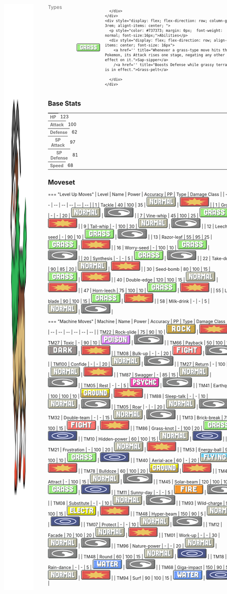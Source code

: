 <div style="display: flex; flex-direction: row; column-gap: 3rem; align-content: center;">
  <img src="../../img/pokemon/gogoat.png" width="100"/>

  <div>
    <div style="display: flex; flex-direction: row; column-gap: 3rem; alignt-items: center; margin-bottom: 0.5rem;">
      <p style="color: #737373; margin: 0px; font-size: 16px; font-weight: normal;">Types</p>
      <div style="display: flex; flex-direction: row; align-items: center; column-gap: 1rem">
        <img src='../../img/types/grass.png' style='width: 77px; height: 26px;'/>
        
      </div>
    </div>
    <div style="display: flex; flex-direction: row; column-gap: 3rem; alignt-items: center; ">
      <p style="color: #737373; margin: 0px;  font-weight: normal; font-size:16px;">Abilities</p>
      <div style="display: flex; flex-direction: row; align-items: center; font-size: 16px">
        <a href='' title="Whenever a grass-type move hits this Pokemon, its Attack rises one stage, negating any other effect on it.">Sap-sipper</a>
        /<a href='' title="Boosts Defense while grassy terrain is in effect.">Grass-pelt</a>
        
      </div>
    </div>
  </div>
</div>

## Base Stats
<table style="width: 100%">
  <tbody style="width: 100%;">
    <tr style="display: flex; align-items: center;">
      <th style="color: #737373;" >HP</th>
      <td style="border-top: none; width: 70px">123</td>
      <td style="width: 100%; min-width: 450px; border-top: none;">
        <div style="width: 48%;" class="ranking-bar rank-5">
        </div>
      </td>
    </tr>
    <tr style="display: flex; align-items: center;">
      <th style="color: #737373;">Attack</th>
      <td style="border-top: none; width: 70px">100</td>
      <td style="width: 100%; min-width: 450px; border-top: none;">
        <div style="width: 39%;" class="ranking-bar rank-4">
        </div>
      </td>
    </tr>
    <tr style="display: flex; align-items: center;">
      <th style="color: #737373;">Defense</th>
      <td style="border-top: none; width: 70px">62</td>
      <td style="width: 100%; min-width: 450px; border-top: none;">
        <div style="width: 24%;" class="ranking-bar rank-3">
        </div>
      </td>
    </tr>
    <tr style="display: flex; align-items: center;">
      <th style="color: #737373;">SP Attack</th>
      <td style="border-top: none; width: 70px">97</td>
      <td style="width: 100%; min-width: 450px; border-top: none;">
        <div style="width: 38%;" class="ranking-bar rank-4">
        </div>
      </td>
    </tr>
    <tr style="display: flex; align-items: center;">
      <th style="color: #737373;">SP Defense</th>
      <td style="border-top: none; width: 70px">81</td>
      <td style="width: 100%; min-width: 450px; border-top: none;">
        <div style="width: 31%;" class="ranking-bar rank-4">
        </div>
      </td>
    </tr>
    <tr style="display: flex; align-items: center;">
      <th style="color: #737373;">Speed</th>
      <td style="border-top: none; width: 70px">68</td>
      <td style="width: 100%; min-width: 450px; border-top: none;">
        <div style="width: 26%;" class="ranking-bar rank-3">
        </div>
      </td>
    </tr>
  </tbody>
</table>





## Moveset

=== "Level Up Moves"
    | Level | Name | Power | Accuracy | PP | Type | Damage Class |
        | -- | -- | -- | -- | -- | -- | -- |
        	| 1 | Tackle | 40 | 100 | 35 | ![normal](../img/types/normal.png) | ![physical](../img/types/physical.png) |
	| 1 | Growth | - | - | 20 | ![normal](../img/types/normal.png) | ![status](../img/types/status.png) |
	| 7 | Vine-whip | 45 | 100 | 25 | ![grass](../img/types/grass.png) | ![physical](../img/types/physical.png) |
	| 9 | Tail-whip | - | 100 | 30 | ![normal](../img/types/normal.png) | ![status](../img/types/status.png) |
	| 12 | Leech-seed | - | 90 | 10 | ![grass](../img/types/grass.png) | ![status](../img/types/status.png) |
	| 13 | Razor-leaf | 55 | 95 | 25 | ![grass](../img/types/grass.png) | ![physical](../img/types/physical.png) |
	| 16 | Worry-seed | - | 100 | 10 | ![grass](../img/types/grass.png) | ![status](../img/types/status.png) |
	| 20 | Synthesis | - | - | 5 | ![grass](../img/types/grass.png) | ![status](../img/types/status.png) |
	| 22 | Take-down | 90 | 85 | 20 | ![normal](../img/types/normal.png) | ![physical](../img/types/physical.png) |
	| 30 | Seed-bomb | 80 | 100 | 15 | ![grass](../img/types/grass.png) | ![physical](../img/types/physical.png) |
	| 40 | Double-edge | 120 | 100 | 15 | ![normal](../img/types/normal.png) | ![physical](../img/types/physical.png) |
	| 47 | Horn-leech | 75 | 100 | 10 | ![grass](../img/types/grass.png) | ![physical](../img/types/physical.png) |
	| 55 | Leaf-blade | 90 | 100 | 15 | ![grass](../img/types/grass.png) | ![physical](../img/types/physical.png) |
	| 58 | Milk-drink | - | - | 5 | ![normal](../img/types/normal.png) | ![status](../img/types/status.png) |

        

=== "Machine Moves"
    | Machine | Name | Power | Accuracy | PP | Type | Damage Class |
        | -- | -- | -- | -- | -- | -- | -- |
        	| TM22 | Rock-slide | 75 | 90 | 10 | ![rock](../img/types/rock.png) | ![physical](../img/types/physical.png) |
	| TM27 | Toxic | - | 90 | 10 | ![poison](../img/types/poison.png) | ![status](../img/types/status.png) |
	| TM66 | Payback | 50 | 100 | 10 | ![dark](../img/types/dark.png) | ![physical](../img/types/physical.png) |
	| TM08 | Bulk-up | - | - | 20 | ![fighting](../img/types/fighting.png) | ![status](../img/types/status.png) |
	| TM100 | Confide | - | - | 20 | ![normal](../img/types/normal.png) | ![status](../img/types/status.png) |
	| TM27 | Return | - | 100 | 20 | ![normal](../img/types/normal.png) | ![physical](../img/types/physical.png) |
	| TM87 | Swagger | - | 85 | 15 | ![normal](../img/types/normal.png) | ![status](../img/types/status.png) |
	| TM05 | Rest | - | - | 5 | ![psychic](../img/types/psychic.png) | ![status](../img/types/status.png) |
	| TM41 | Earthquake | 100 | 100 | 10 | ![ground](../img/types/ground.png) | ![physical](../img/types/physical.png) |
	| TM88 | Sleep-talk | - | - | 10 | ![normal](../img/types/normal.png) | ![status](../img/types/status.png) |
	| TM05 | Roar | - | - | 20 | ![normal](../img/types/normal.png) | ![status](../img/types/status.png) |
	| TM32 | Double-team | - | - | 15 | ![normal](../img/types/normal.png) | ![status](../img/types/status.png) |
	| TM13 | Brick-break | 75 | 100 | 15 | ![fighting](../img/types/fighting.png) | ![physical](../img/types/physical.png) |
	| TM86 | Grass-knot | - | 100 | 20 | ![grass](../img/types/grass.png) | ![special](../img/types/special.png) |
	| TM10 | Hidden-power | 60 | 100 | 15 | ![normal](../img/types/normal.png) | ![special](../img/types/special.png) |
	| TM21 | Frustration | - | 100 | 20 | ![normal](../img/types/normal.png) | ![physical](../img/types/physical.png) |
	| TM53 | Energy-ball | 90 | 100 | 10 | ![grass](../img/types/grass.png) | ![special](../img/types/special.png) |
	| TM40 | Aerial-ace | 60 | - | 20 | ![flying](../img/types/flying.png) | ![physical](../img/types/physical.png) |
	| TM78 | Bulldoze | 60 | 100 | 20 | ![ground](../img/types/ground.png) | ![physical](../img/types/physical.png) |
	| TM45 | Attract | - | 100 | 15 | ![normal](../img/types/normal.png) | ![status](../img/types/status.png) |
	| TM45 | Solar-beam | 120 | 100 | 10 | ![grass](../img/types/grass.png) | ![special](../img/types/special.png) |
	| TM11 | Sunny-day | - | - | 5 | ![fire](../img/types/fire.png) | ![status](../img/types/status.png) |
	| TM08 | Substitute | - | - | 10 | ![normal](../img/types/normal.png) | ![status](../img/types/status.png) |
	| TM93 | Wild-charge | 90 | 100 | 15 | ![electric](../img/types/electric.png) | ![physical](../img/types/physical.png) |
	| TM48 | Hyper-beam | 150 | 90 | 5 | ![normal](../img/types/normal.png) | ![special](../img/types/special.png) |
	| TM07 | Protect | - | - | 10 | ![normal](../img/types/normal.png) | ![status](../img/types/status.png) |
	| TM12 | Facade | 70 | 100 | 20 | ![normal](../img/types/normal.png) | ![physical](../img/types/physical.png) |
	| TM01 | Work-up | - | - | 30 | ![normal](../img/types/normal.png) | ![status](../img/types/status.png) |
	| TM96 | Nature-power | - | - | 20 | ![normal](../img/types/normal.png) | ![status](../img/types/status.png) |
	| TM48 | Round | 60 | 100 | 15 | ![normal](../img/types/normal.png) | ![special](../img/types/special.png) |
	| TM18 | Rain-dance | - | - | 5 | ![water](../img/types/water.png) | ![status](../img/types/status.png) |
	| TM68 | Giga-impact | 150 | 90 | 5 | ![normal](../img/types/normal.png) | ![physical](../img/types/physical.png) |
	| TM94 | Surf | 90 | 100 | 15 | ![water](../img/types/water.png) | ![special](../img/types/special.png) |

        
